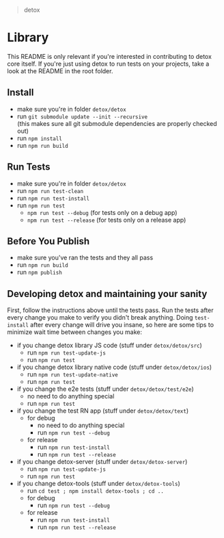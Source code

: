 > detox

# Library

This README is only relevant if you're interested in contributing to detox core itself. If you're just using detox to run tests on your projects, take a look at the README in the root folder.

## Install

* make sure you're in folder `detox/detox`
* run `git submodule update --init --recursive`<br>(this makes sure all git submodule dependencies are properly checked out)
* run `npm install`
* run `npm run build`

## Run Tests

* make sure you're in folder `detox/detox`
* run `npm run test-clean`
* run `npm run test-install`
* run `npm run test`
  * `npm run test --debug` (for tests only on a debug app)
  * `npm run test --release` (for tests only on a release app)

## Before You Publish

* make sure you've ran the tests and they all pass
* run `npm run build`
* run `npm publish`

## Developing detox and maintaining your sanity

First, follow the instructions above until the tests pass. Run the tests after every change you make to verify you didn't break anything. Doing `test-install` after every change will drive you insane, so here are some tips to minimize wait time between changes you make:

 * if you change detox library JS code (stuff under `detox/detox/src`)
   * run `npm run test-update-js`
   * run `npm run test`
 * if you change detox library native code (stuff under `detox/detox/ios`)
   * run `npm run test-update-native`
   * run `npm run test`
 * if you change the e2e tests (stuff under `detox/detox/test/e2e`)
   * no need to do anything special
   * run `npm run test`
 * if you change the test RN app (stuff under `detox/detox/text`)
   * for debug
     * no need to do anything special
     * run `npm run test --debug`
   * for release
     * run `npm run test-install`
     * run `npm run test --release`
 * if you change detox-server (stuff under `detox/detox-server`)
   * run `npm run test-update-js`
   * run `npm run test`
 * if you change detox-tools (stuff under `detox/detox-tools`)
   * run `cd test ; npm install detox-tools ; cd ..`
   * for debug
     * run `npm run test --debug`
   * for release
     * run `npm run test-install`
     * run `npm run test --release`
